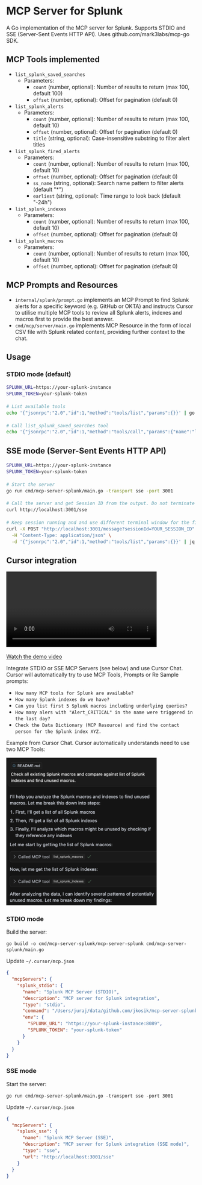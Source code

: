 # MCP Server for Splunk

A Go implementation of the MCP server for Splunk.
Supports STDIO and SSE (Server-Sent Events HTTP API). Uses github.com/mark3labs/mcp-go SDK.

## MCP Tools implemented
- `list_splunk_saved_searches`
    - Parameters:
        - `count` (number, optional): Number of results to return (max 100, default 100)
        - `offset` (number, optional): Offset for pagination (default 0)
- `list_splunk_alerts`
    - Parameters:
        - `count` (number, optional): Number of results to return (max 100, default 10)
        - `offset` (number, optional): Offset for pagination (default 0)
        - `title` (string, optional): Case-insensitive substring to filter alert titles
- `list_splunk_fired_alerts`
    - Parameters:
        - `count` (number, optional): Number of results to return (max 100, default 10)
        - `offset` (number, optional): Offset for pagination (default 0)
        - `ss_name` (string, optional): Search name pattern to filter alerts (default "*")
        - `earliest` (string, optional): Time range to look back (default "-24h")
- `list_splunk_indexes`
    - Parameters:
        - `count` (number, optional): Number of results to return (max 100, default 10)
        - `offset` (number, optional): Offset for pagination (default 0)
- `list_splunk_macros`
    - Parameters:
        - `count` (number, optional): Number of results to return (max 100, default 10)
        - `offset` (number, optional): Offset for pagination (default 0)

## MCP Prompts and Resources
- `internal/splunk/prompt.go` implements an MCP Prompt to find Splunk alerts for a specific keyword (e.g. GitHub or OKTA) and instructs Cursor to utilise multiple MCP tools to review all Splunk alerts, indexes and macros first to provide the best answer.
- `cmd/mcp/server/main.go` implements MCP Resource in the form of local CSV file with Splunk related content, providing further context to the chat.

## Usage
### STDIO mode (default)
```bash
SPLUNK_URL=https://your-splunk-instance
SPLUNK_TOKEN=your-splunk-token

# List available tools
echo '{"jsonrpc":"2.0","id":1,"method":"tools/list","params":{}}' | go run cmd/mcp-server-splunk/main.go | jq

# Call list_splunk_saved_searches tool
echo '{"jsonrpc":"2.0","id":1,"method":"tools/call","params":{"name":"list_splunk_saved_searches","arguments":{}}}' | go run cmd/mcp-server-splunk/main.go | jq
```

## SSE mode (Server-Sent Events HTTP API)
```bash
SPLUNK_URL=https://your-splunk-instance
SPLUNK_TOKEN=your-splunk-token

# Start the server
go run cmd/mcp-server-splunk/main.go -transport sse -port 3001

# Call the server and get Session ID from the output. Do not terminate the session.
curl http://localhost:3001/sse

# Keep session running and and use different terminal window for the final MCP call
curl -X POST "http://localhost:3001/message?sessionId=YOUR_SESSION_ID" \
  -H "Content-Type: application/json" \
  -d '{"jsonrpc":"2.0","id":1,"method":"tools/list","params":{}}' | jq
```

## Cursor integration

<!-- HTML5 video tag for local/documentation viewing -->
<video width="400" controls>
  <source src="docs/mcp-short.mp4" type="video/mp4">
  Your browser does not support the video tag.
</video>

<!-- GitHub-compatible video link -->
[Watch the demo video](https://github.com/jkosik/mcp-server-splunk/raw/main/docs/mcp-short.mp4)

Integrate STDIO or SSE MCP Servers (see below) and use Cursor Chat.
Cursor will automatically try to use MCP Tools, Prompts or Re
Sample prompts:
- `How many MCP tools for Splunk are available?`
- `How many Splunk indexes do we have?`
- `Can you list first 5 Splunk macros including underlying queries?`
- `How many alers with "Alert_CRITICAL" in the name were triggered in the last day?`
- `Check the Data Dictionary (MCP Resource) and find the contact person for the Splunk index XYZ.`

Example from Cursor Chat. Cursor automatically understands need to use two MCP Tools:

<img src="docs/image-macro-index.png" width="400" alt="Example of Cursor Chat using MCP Server for Splunk">


### STDIO mode
Build the server:
```
go build -o cmd/mcp-server-splunk/mcp-server-splunk cmd/mcp-server-splunk/main.go
```

Update `~/.cursor/mcp.json`
```json
{
  "mcpServers": {
    "splunk_stdio": {
      "name": "Splunk MCP Server (STDIO)",
      "description": "MCP server for Splunk integration",
      "type": "stdio",
      "command": "/Users/juraj/data/github.com/jkosik/mcp-server-splunk/cmd/mcp-server-splunk/mcp-server-splunk",
      "env": {
        "SPLUNK_URL": "https://your-splunk-instance:8089",
        "SPLUNK_TOKEN": "your-splunk-token"
      }
    }
  }
}
```

### SSE mode
Start the server:
```
go run cmd/mcp-server-splunk/main.go -transport sse -port 3001
```

Update `~/.cursor/mcp.json`
```json
{
  "mcpServers": {
    "splunk_sse": {
      "name": "Splunk MCP Server (SSE)",
      "description": "MCP server for Splunk integration (SSE mode)",
      "type": "sse",
      "url": "http://localhost:3001/sse"
    }
  }
}
```

